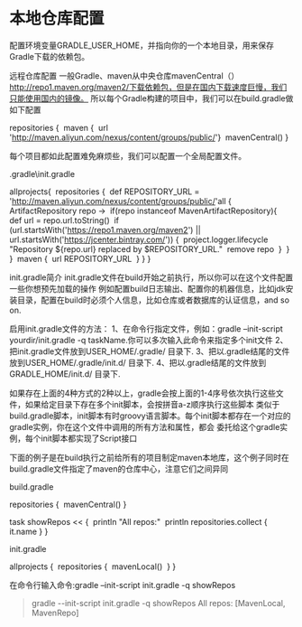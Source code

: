 # 本地仓库配置
配置环境变量GRADLE_USER_HOME，并指向你的一个本地目录，用来保存Gradle下载的依赖包。 


远程仓库配置
一般Gradle、maven从中央仓库mavenCentral（） http://repo1.maven.org/maven2/下载依赖包，但是在国内下载速度巨慢，我们只能使用国内的镜像。 
所以每个Gradle构建的项目中，我们可以在build.gradle做如下配置

repositories {
​    maven {
​        url 'http://maven.aliyun.com/nexus/content/groups/public/'
​    }
​    mavenCentral()
}

每个项目都如此配置难免麻烦些，我们可以配置一个全局配置文件。

.gradle\init.gradle

allprojects{
​    repositories {
​        def REPOSITORY_URL = 'http://maven.aliyun.com/nexus/content/groups/public/'
​        all { ArtifactRepository repo ->
​            if(repo instanceof MavenArtifactRepository){
​                def url = repo.url.toString()
​                if (url.startsWith('https://repo1.maven.org/maven2') || url.startsWith('https://jcenter.bintray.com/')) {
​                    project.logger.lifecycle "Repository ${repo.url} replaced by $REPOSITORY_URL."
​                    remove repo
​                }
​            }
​        }
​        maven {
​            url REPOSITORY_URL
​        }
​    }
}


init.gradle简介
init.gradle文件在build开始之前执行，所以你可以在这个文件配置一些你想预先加载的操作 
例如配置build日志输出、配置你的机器信息，比如jdk安装目录，配置在build时必须个人信息，比如仓库或者数据库的认证信息，and so on.

启用init.gradle文件的方法： 
1、在命令行指定文件，例如：gradle –init-script yourdir/init.gradle -q taskName.你可以多次输入此命令来指定多个init文件 
2、把init.gradle文件放到USER_HOME/.gradle/ 目录下. 
3、把以.gradle结尾的文件放到USER_HOME/.gradle/init.d/ 目录下. 
4、把以.gradle结尾的文件放到GRADLE_HOME/init.d/ 目录下.

如果存在上面的4种方式的2种以上，gradle会按上面的1-4序号依次执行这些文件，如果给定目录下存在多个init脚本，会按拼音a-z顺序执行这些脚本 
类似于build.gradle脚本，init脚本有时groovy语言脚本。每个init脚本都存在一个对应的gradle实例，你在这个文件中调用的所有方法和属性，都会 
委托给这个gradle实例，每个init脚本都实现了Script接口

下面的例子是在build执行之前给所有的项目制定maven本地库，这个例子同时在 build.gradle文件指定了maven的仓库中心，注意它们之间异同

build.gradle

repositories {
​    mavenCentral()
}

task showRepos << {
​    println "All repos:"
​    println repositories.collect { it.name }
}

init.gradle

allprojects {
​    repositories {
​        mavenLocal()
​    }
}

在命令行输入命令:gradle –init-script init.gradle -q showRepos

> gradle --init-script init.gradle -q showRepos
> All repos:
> [MavenLocal, MavenRepo]